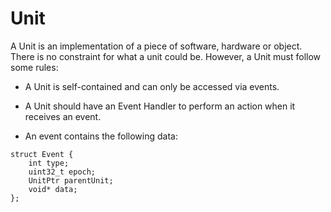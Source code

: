 # Unit

A Unit is an implementation of a piece of software, hardware or object. 
There is no constraint for what a unit could be.
However, a Unit must follow some rules:

- A Unit is self-contained and can only be accessed via events.

- A Unit should have an Event Handler to perform an action when it receives an event.

- An event contains the following data:

```
struct Event {
    int type;
    uint32_t epoch;
    UnitPtr parentUnit;
    void* data;
};
```